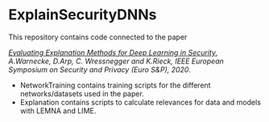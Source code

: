# ExplainSecurityDNNs

This repository contains code connected to the paper

[_Evaluating Explanation Methods for Deep Learning in Security_](https://www.sec.cs.tu-bs.de/pubs/2020-eurosp.pdf), _A.Warnecke, D.Arp, C. Wressnegger and K.Rieck, IEEE European Symposium on Security and Privacy (Euro S&P), 2020_.

* NetworkTraining contains training scripts for the different networks/datasets used in the paper.
* Explanation contains scripts to calculate relevances for data and models with LEMNA and LIME.
